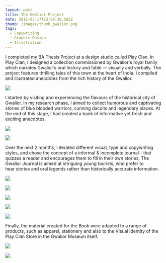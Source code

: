 ```yaml
---
layout: post
title: The Gwalior Project
date: 2012-05-17T13:58:30.503Z
thumb: /images/thumb_gwalior.png
tags:
  - Copywriting
  - Graphic Design
  - Illustration
---
```

I completed my BA Thesis Project at a design studio called Play Clan. In Play Clan, I designed a collection commissioned by Gwalior's royal family which narrates Gwalior’s oral history and fable — visually and verbally. The project features thrilling tales of this town at the heart of India. I compiled and illustrated anecdotes from the rich history of the Gwalior.

![](/images/01Gwalior.png)

I started by visiting and experiencing the flavours of the historical city of Gwalior. In my research phase, I aimed to collect humorous and captivating stories of blue blooded warriors, cunning dacoits and legendary places. At the end of this stage, I had created a bank of informative yet fresh and exciting anecdotes.

![](/images/02Gwalior.png)

![](/images/03Gwalior.png)

Over the next 2 months, I iterated different visual, type and copywriting styles, and chose the concept of a informal & incomplete journal - that quizzes a reader and encourages them to fill in their own stories. The Gwalior Journal is aimed at intriguing young tourists, who prefer to hear stories and oral legends rather than historically accurate information.

![](/images/04Gwalior.png)

![](/images/05Gwalior.png)

![](/images/06Gwalior.png)

![](/images/07Gwalior.png)

![](/images/08Gwalior.png)

Finally, the material created for the Book were adapted to a range of products, such as apparel, stationery and also to the Visual Identity of the Play Clan Store in the Gwalior Museum itself.

![](/images/09Gwalior.png)

![](/images/10Gwalior.png)
